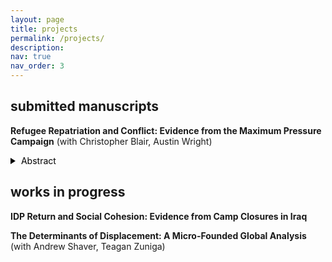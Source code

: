 ```yaml
---
layout: page
title: projects
permalink: /projects/
description: 
nav: true
nav_order: 3
---
```


## submitted manuscripts 
**Refugee Repatriation and Conflict: Evidence from the Maximum Pressure Campaign** (with Christopher Blair, Austin Wright) 
<a href="https://esoc.princeton.edu/wp39" target="_blank"><i class="fa fa-fw fa-link" aria-hidden="true"></i></a>

<style>
  .toggle-button {
    background-color: transparent;
    color: #000;
    border: none;
    padding: 0;
    cursor: pointer;
  }

  .triangle {
    width: 0;
    height: 0;
    border-top: 5px solid transparent;
    border-bottom: 5px solid transparent;
    border-left: 8px solid #000;
    display: inline-block;
    margin-right: 5px;
    transform: rotate(0deg);
    transition: transform 0.3s;
  }

  .toggle-button.active .triangle {
    transform: rotate(90deg);
  }

  .abstract-container {
    margin-bottom: 20px;
  }
</style>
<div class="abstract-container">
  <div class="toggle-button" data-target="abstract-1">
    <span class="triangle"></span>
    <span>Abstract</span>
  </div>
  <div id="abstract-1" style="display: none;">
    How does refugee return shape conflict in migrants' destination communities? We argue that conditions inducing repatriation bear critically on the consequences of return. When refugees return because of worsening conditions in host countries, they are often marginalized and destitute. In this setting, mass return risks amplifying conflict in returnee-receiving communities. We test this theory leveraging the Trump administration's sudden reimposition of sanctions on Iran in 2018. These "Maximum Pressure" sanctions decimated the Iranian economy and spurred mass return of Afghan refugees from Iran. Exploiting historical returnee settlement patterns and the plausibly exogenous timing of the sanctions, we estimate the causal effect of large-scale refugee repatriation on violence. We find that the returnee influx increased insurgent violence in returnees' destination communities. We find suggestive evidence for an opportunity cost mechanism. Sanctions-induced currency depreciation reduced household incomes in returnee-receiving areas, lowering reservation wages and driving up insurgent recruitment. We also find evidence that Iran retaliated against the sanctions by escalating support for Afghan insurgent factions. While insurgent violence increased in repatriation communities, there was no effect on communal conflict.
  </div>
</div>


## works in progress 

**IDP Return and Social Cohesion: Evidence from Camp Closures in Iraq**

**The Determinants of Displacement: A Micro-Founded Global Analysis** (with Andrew Shaver, Teagan Zuniga) 


<script>
  document.addEventListener("DOMContentLoaded", function() {
    var toggleButtons = document.querySelectorAll(".toggle-button");
    toggleButtons.forEach(function(button) {
      button.addEventListener("click", function() {
        var targetId = button.getAttribute("data-target");
        var abstract = document.getElementById(targetId);
        var isActive = button.classList.contains("active");
        
        if (!isActive) {
          abstract.style.display = "block";
          button.classList.add("active");
        } else {
          abstract.style.display = "none";
          button.classList.remove("active");
        }
      });
    });
  });
</script>


